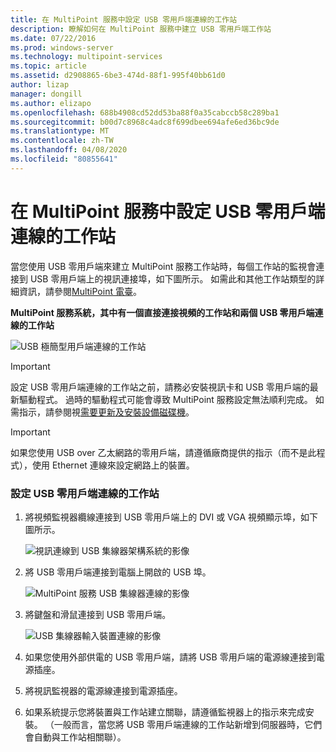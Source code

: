 ```yaml
---
title: 在 MultiPoint 服務中設定 USB 零用戶端連線的工作站
description: 瞭解如何在 MultiPoint 服務中建立 USB 零用戶端工作站
ms.date: 07/22/2016
ms.prod: windows-server
ms.technology: multipoint-services
ms.topic: article
ms.assetid: d2908865-6be3-474d-88f1-995f40bb61d0
author: lizap
manager: dongill
ms.author: elizapo
ms.openlocfilehash: 688b4908cd52dd53ba88f0a35cabccb58c289ba1
ms.sourcegitcommit: b00d7c8968c4adc8f699dbee694afe6ed36bc9de
ms.translationtype: MT
ms.contentlocale: zh-TW
ms.lasthandoff: 04/08/2020
ms.locfileid: "80855641"
---
```

# <a name="set-up-a-usb-zero-client-connected-station-in-multipoint-services"></a>在 MultiPoint 服務中設定 USB 零用戶端連線的工作站
當您使用 USB 零用戶端來建立 MultiPoint 服務工作站時，每個工作站的監視會連接到 USB 零用戶端上的視訊連接埠，如下圖所示。 如需此和其他工作站類型的詳細資訊，請參閱[MultiPoint 電臺](MultiPoint-services-Stations.md)。
  
**MultiPoint 服務系統，其中有一個直接連接視頻的工作站和兩個 USB 零用戶端連線的工作站**  
  
![USB 極簡型用戶端連線的工作站](./media/WMS11_diagram7.gif)  
  
> [!IMPORTANT]  
> 設定 USB 零用戶端連線的工作站之前，請務必安裝視訊卡和 USB 零用戶端的最新驅動程式。 過時的驅動程式可能會導致 MultiPoint 服務設定無法順利完成。 如需指示，請參閱視[需要更新及安裝設備磁碟機](Update-and-install-device-drivers-if-needed.md)。  
  
> [!IMPORTANT]  
> 如果您使用 USB over 乙太網路的零用戶端，請遵循廠商提供的指示（而不是此程式），使用 Ethernet 連線來設定網路上的裝置。  
  
### <a name="to-set-up-a-usb-zero-client-connected-station"></a>設定 USB 零用戶端連線的工作站  
  
1.  將視頻監視器纜線連接到 USB 零用戶端上的 DVI 或 VGA 視頻顯示埠，如下圖所示。  
  
    ![視訊連線到 USB 集線器架構系統的影像](./media/WMSVideoConnection.gif)  
  
2.  將 USB 零用戶端連接到電腦上開啟的 USB 埠。  
  
    ![MultiPoint 服務 USB 集線器連線的影像](./media/WMSUSBHubConnection.gif)  
  
3.  將鍵盤和滑鼠連接到 USB 零用戶端。  
  
    ![USB 集線器輸入裝置連線的影像](./media/WMSUSBDeviceConnection.gif)  
  
4.  如果您使用外部供電的 USB 零用戶端，請將 USB 零用戶端的電源線連接到電源插座。  
  
5.  將視訊監視器的電源線連接到電源插座。  
  
6.  如果系統提示您將裝置與工作站建立關聯，請遵循監視器上的指示來完成安裝。 （一般而言，當您將 USB 零用戶端連線的工作站新增到伺服器時，它們會自動與工作站相關聯）。